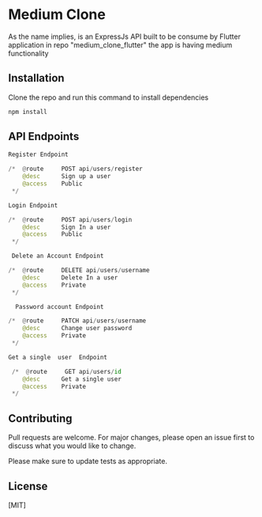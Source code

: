 # Medium Clone

As the name implies, is an ExpressJs API built to be consume by Flutter application in repo "medium_clone_flutter" the app is having medium functionality

## Installation

Clone the repo and run this command to install dependencies

```bash
npm install
```

## API Endpoints

```python
Register Endpoint

/*  @route     POST api/users/register
    @desc      Sign up a user
    @access    Public
 */

Login Endpoint

/*  @route     POST api/users/login
    @desc      Sign In a user
    @access    Public
 */

 Delete an Account Endpoint

/*  @route     DELETE api/users/username
    @desc      Delete In a user
    @access    Private
 */

  Password account Endpoint

/*  @route     PATCH api/users/username
    @desc      Change user password
    @access    Private
 */

Get a single  user  Endpoint

 /*  @route     GET api/users/id
    @desc      Get a single user 
    @access    Private
 */

```

## Contributing
Pull requests are welcome. For major changes, please open an issue first to discuss what you would like to change.

Please make sure to update tests as appropriate.

## License
[MIT]